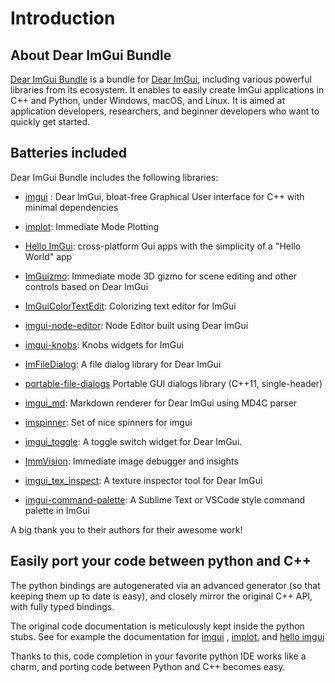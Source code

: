 # Introduction

## About Dear ImGui Bundle

[Dear ImGui Bundle](https://github.com/pthom/imgui_bundle) is a bundle for [Dear ImGui](https://github.com/ocornut/imgui), including various powerful libraries from its ecosystem. It enables to easily create ImGui applications in C++ and Python, under Windows, macOS, and Linux. It is aimed at application developers, researchers, and beginner developers who want to quickly get started.

## Batteries included

Dear ImGui Bundle includes the following libraries:

-   [imgui](https://github.com/ocornut/imgui.git) : Dear ImGui, bloat-free Graphical User interface for C++ with minimal dependencies

-   [implot](https://github.com/epezent/implot): Immediate Mode Plotting

-   [Hello ImGui](https://github.com/pthom/hello_imgui.git): cross-platform Gui apps with the simplicity of a \"Hello World\" app

-   [ImGuizmo](https://github.com/CedricGuillemet/ImGuizmo.git): Immediate mode 3D gizmo for scene editing and other controls based on Dear ImGui

-   [ImGuiColorTextEdit](https://github.com/BalazsJako/ImGuiColorTextEdit): Colorizing text editor for ImGui

-   [imgui-node-editor](https://github.com/thedmd/imgui-node-editor): Node Editor built using Dear ImGui

-   [imgui-knobs](https://github.com/altschuler/imgui-knobs): Knobs widgets for ImGui

-   [ImFileDialog](https://github.com/pthom/ImFileDialog.git): A file dialog library for Dear ImGui

-   [portable-file-dialogs](https://github.com/samhocevar/portable-file-dialogs) Portable GUI dialogs library (C++11, single-header)

-   [imgui_md](https://github.com/mekhontsev/imgui_md.git): Markdown renderer for Dear ImGui using MD4C parser

-   [imspinner](https://github.com/dalerank/imspinner): Set of nice spinners for imgui

-   [imgui_toggle](https://github.com/cmdwtf/imgui_toggle): A toggle switch widget for Dear ImGui.

-   [ImmVision](https://github.com/pthom/immvision.git): Immediate image debugger and insights

-   [imgui_tex_inspect](https://github.com/andyborrell/imgui_tex_inspect): A texture inspector tool for Dear ImGui

-   [imgui-command-palette](https://github.com/hnOsmium0001/imgui-command-palette.git): A Sublime Text or VSCode style command palette in ImGui

A big thank you to their authors for their awesome work!

## Easily port your code between python and C++

The python bindings are autogenerated via an advanced generator (so that keeping them up to date is easy), and closely mirror the original C++ API, with fully typed bindings.

The original code documentation is meticulously kept inside the python stubs. See for example the documentation for [imgui](https://github.com/pthom/imgui_bundle/blob/main/bindings/imgui_bundle/imgui/__init__.pyi) , [implot](https://github.com/pthom/imgui_bundle/blob/main/bindings/imgui_bundle/implot.pyi), and [hello imgui](https://github.com/pthom/imgui_bundle/blob/main/bindings/imgui_bundle/hello_imgui.pyi)

Thanks to this, code completion in your favorite python IDE works like a charm, and porting code between Python and C++ becomes easy.
